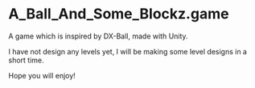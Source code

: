 # A_Ball_And_Some_Blockz.game
A game which is inspired by DX-Ball, made with Unity.

I have not design any levels yet, I will be making some level designs in a short time.

Hope you will enjoy!

